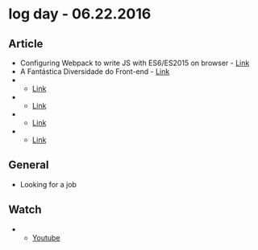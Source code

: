 # log day - 06.22.2016

## Article 

- Configuring Webpack to write JS with ES6/ES2015 on browser - [Link](https://medium.com/daily-js-tips/configuring-webpack-to-write-js-with-es6-es2015-on-browser-cd089a79ecea#.qqn9ohi03)
- A Fantástica Diversidade do Front-end - [Link](https://diessi.ca/blog/a-fantastica-diversidade-do-front-end/)
- - [Link]()
- - [Link]()
- - [Link]()
- - [Link]()


## General 

- Looking for a job


## Watch

-  - [Youtube]()

